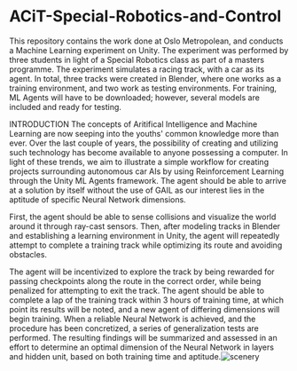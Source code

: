 # ACiT-Special-Robotics-and-Control
This repository contains the work done at Oslo Metropolean, and conducts a Machine Learning experiment on Unity. The experiment was performed by three students in light of a Special Robotics class as part of a masters programme. The experiment simulates a racing track, with a car as its agent. In total, three tracks were created in Blender, where one works as a training environment, and two work as testing environments. For training, ML Agents will have to be downloaded; however, several models are included and ready for testing.

INTRODUCTION
The concepts of Aritifical Intelligence and Machine Learning are now seeping into the youths' common knowledge more than ever. Over the last couple of years, the possibility of creating and utilizing such technology has become available to anyone possessing a computer. In light of these trends, we aim to illustrate a simple workflow for creating projects surrounding autonomous car AIs by using Reinforcement Learning through the Unity ML Agents framework. The agent should be able to arrive at a solution by itself without the use of GAIL as our interest lies in the aptitude of specific Neural Network dimensions.
    
First, the agent should be able to sense collisions and visualize the world around it through ray-cast sensors. Then, after modeling tracks in Blender and establishing a learning environment in Unity, the agent will repeatedly attempt to complete a training track while optimizing its route and avoiding obstacles.
    
The agent will be incentivized to explore the track by being rewarded for passing checkpoints along the route in the correct order, while being penalized for attempting to exit the track. The agent should be able to complete a lap of the training track within 3 hours of training time, at which point its results will be noted, and a new agent of differing dimensions will begin training. When a reliable Neural Network is achieved, and the procedure has been concretized, a series of generalization tests are performed. The resulting findings will be summarized and assessed in an effort to determine an optimal dimension of the Neural Network in layers and hidden unit, based on both training time and aptitude.![scenery](https://user-images.githubusercontent.com/101867352/169667567-f98e02b3-b1a4-4d34-84ff-37ffe1a604b6.PNG)
